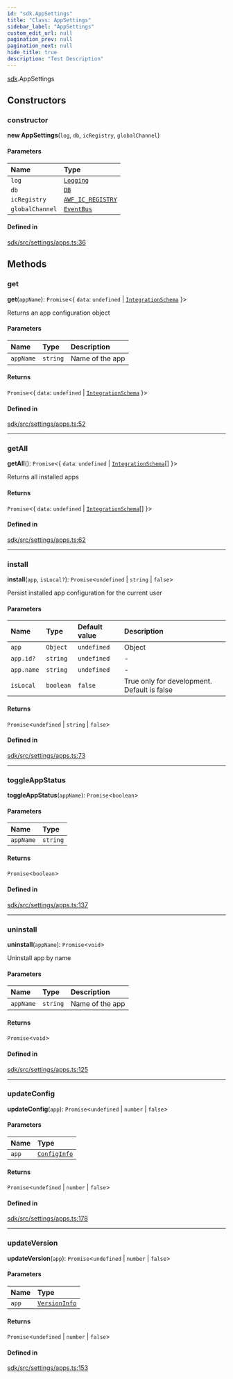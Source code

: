 ```yaml
---
id: "sdk.AppSettings"
title: "Class: AppSettings"
sidebar_label: "AppSettings"
custom_edit_url: null
pagination_prev: null
pagination_next: null
hide_title: true
description: "Test Description"
---
```


[sdk](../modules/sdk.md).AppSettings

## Constructors

### constructor

**new AppSettings**(`log`, `db`, `icRegistry`, `globalChannel`)

#### Parameters

| Name | Type |
| :------ | :------ |
| `log` | [`Logging`](sdk.Logging.md) |
| `db` | [`DB`](sdk.DB.md) |
| `icRegistry` | [`AWF_IC_REGISTRY`](sdk.AWF_IC_REGISTRY.md) |
| `globalChannel` | [`EventBus`](sdk.EventBus.md) |

#### Defined in

[sdk/src/settings/apps.ts:36](https://github.com/AKASHAorg/akasha-core/blob/978d02d1/sdk/src/settings/apps.ts#L36)

## Methods

### get

**get**(`appName`): `Promise`<{ `data`: `undefined` \| [`IntegrationSchema`](../interfaces/sdk.IntegrationSchema.md)  }\>

Returns an app configuration object

#### Parameters

| Name | Type | Description |
| :------ | :------ | :------ |
| `appName` | `string` | Name of the app |

#### Returns

`Promise`<{ `data`: `undefined` \| [`IntegrationSchema`](../interfaces/sdk.IntegrationSchema.md)  }\>

#### Defined in

[sdk/src/settings/apps.ts:52](https://github.com/AKASHAorg/akasha-core/blob/978d02d1/sdk/src/settings/apps.ts#L52)

___

### getAll

**getAll**(): `Promise`<{ `data`: `undefined` \| [`IntegrationSchema`](../interfaces/sdk.IntegrationSchema.md)[]  }\>

Returns all installed apps

#### Returns

`Promise`<{ `data`: `undefined` \| [`IntegrationSchema`](../interfaces/sdk.IntegrationSchema.md)[]  }\>

#### Defined in

[sdk/src/settings/apps.ts:62](https://github.com/AKASHAorg/akasha-core/blob/978d02d1/sdk/src/settings/apps.ts#L62)

___

### install

**install**(`app`, `isLocal?`): `Promise`<`undefined` \| `string` \| ``false``\>

Persist installed app configuration for the current user

#### Parameters

| Name | Type | Default value | Description |
| :------ | :------ | :------ | :------ |
| `app` | `Object` | `undefined` | Object |
| `app.id?` | `string` | `undefined` | - |
| `app.name` | `string` | `undefined` | - |
| `isLocal` | `boolean` | `false` | True only for development. Default is false |

#### Returns

`Promise`<`undefined` \| `string` \| ``false``\>

#### Defined in

[sdk/src/settings/apps.ts:73](https://github.com/AKASHAorg/akasha-core/blob/978d02d1/sdk/src/settings/apps.ts#L73)

___

### toggleAppStatus

**toggleAppStatus**(`appName`): `Promise`<`boolean`\>

#### Parameters

| Name | Type |
| :------ | :------ |
| `appName` | `string` |

#### Returns

`Promise`<`boolean`\>

#### Defined in

[sdk/src/settings/apps.ts:137](https://github.com/AKASHAorg/akasha-core/blob/978d02d1/sdk/src/settings/apps.ts#L137)

___

### uninstall

**uninstall**(`appName`): `Promise`<`void`\>

Uninstall app by name

#### Parameters

| Name | Type | Description |
| :------ | :------ | :------ |
| `appName` | `string` | Name of the app |

#### Returns

`Promise`<`void`\>

#### Defined in

[sdk/src/settings/apps.ts:125](https://github.com/AKASHAorg/akasha-core/blob/978d02d1/sdk/src/settings/apps.ts#L125)

___

### updateConfig

**updateConfig**(`app`): `Promise`<`undefined` \| `number` \| ``false``\>

#### Parameters

| Name | Type |
| :------ | :------ |
| `app` | [`ConfigInfo`](../interfaces/sdk.ConfigInfo.md) |

#### Returns

`Promise`<`undefined` \| `number` \| ``false``\>

#### Defined in

[sdk/src/settings/apps.ts:178](https://github.com/AKASHAorg/akasha-core/blob/978d02d1/sdk/src/settings/apps.ts#L178)

___

### updateVersion

**updateVersion**(`app`): `Promise`<`undefined` \| `number` \| ``false``\>

#### Parameters

| Name | Type |
| :------ | :------ |
| `app` | [`VersionInfo`](../interfaces/sdk.VersionInfo.md) |

#### Returns

`Promise`<`undefined` \| `number` \| ``false``\>

#### Defined in

[sdk/src/settings/apps.ts:153](https://github.com/AKASHAorg/akasha-core/blob/978d02d1/sdk/src/settings/apps.ts#L153)
